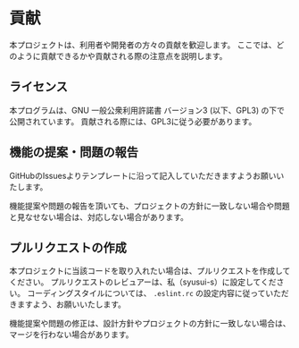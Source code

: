 # 貢献
本プロジェクトは、利用者や開発者の方々の貢献を歓迎します。
ここでは、どのように貢献できるかや貢献される際の注意点を説明します。

## ライセンス
本プログラムは、GNU 一般公衆利用許諾書 バージョン3 (以下、GPL3) の下で公開されています。
貢献される際には、GPL3に従う必要があります。

## 機能の提案・問題の報告
GitHubのIssuesよりテンプレートに沿って記入していただきますようお願いいたします。

機能提案や問題の報告を頂いても、プロジェクトの方針に一致しない場合や問題と見なせない場合は、対応しない場合があります。

## プルリクエストの作成
本プロジェクトに当該コードを取り入れたい場合は、プルリクエストを作成してください。
プルリクエストのレビュアーは、私（syusui-s）に設定してください。
コーディングスタイルについては、 `.eslint.rc` の設定内容に従っていただきますよう、お願いいたします。

機能提案や問題の修正は、設計方針やプロジェクトの方針に一致しない場合は、マージを行わない場合があります。
